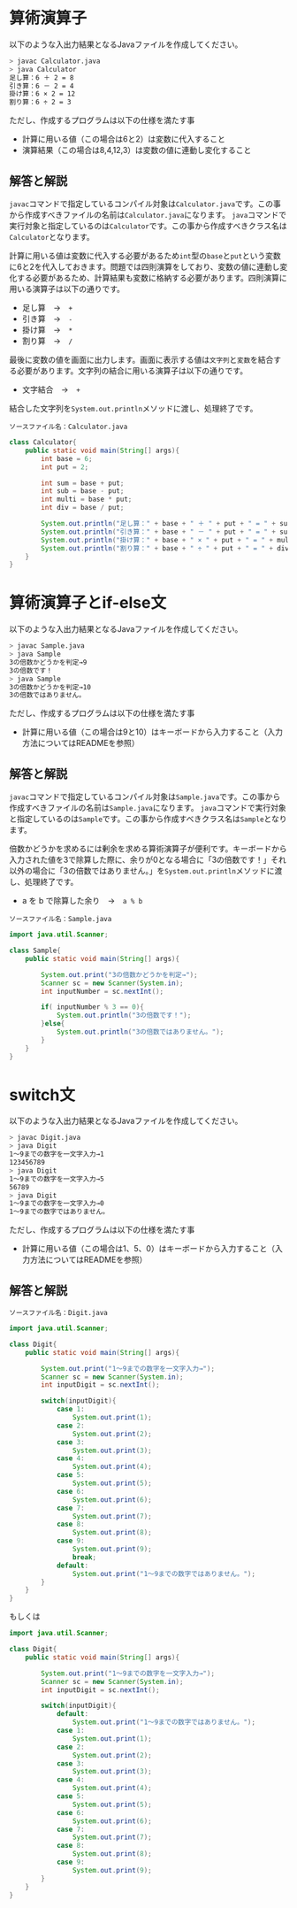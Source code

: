 # 算術演算子
以下のような入出力結果となるJavaファイルを作成してください。

```bash
> javac Calculator.java
> java Calculator
足し算：6 ＋ 2 = 8
引き算：6 － 2 = 4
掛け算：6 × 2 = 12
割り算：6 ÷ 2 = 3
```

ただし、作成するプログラムは以下の仕様を満たす事

* 計算に用いる値（この場合は6と2）は変数に代入すること
* 演算結果（この場合は8,4,12,3）は変数の値に連動し変化すること

## 解答と解説

`javac`コマンドで指定しているコンパイル対象は`Calculator.java`です。この事から作成すべきファイルの名前は`Calculator.java`になります。
`java`コマンドで実行対象と指定しているのは`Calculator`です。この事から作成すべきクラス名は`Calculator`となります。

計算に用いる値は変数に代入する必要があるため`int`型の`base`と`put`という変数に6と2を代入しておきます。問題では四則演算をしており、変数の値に連動し変化する必要があるため、計算結果も変数に格納する必要があります。四則演算に用いる演算子は以下の通りです。

* 足し算　→　`+`
* 引き算　→　`-`
* 掛け算　→　`*`
* 割り算　→　`/`

最後に変数の値を画面に出力します。画面に表示する値は`文字列`と`変数`を結合する必要があります。文字列の結合に用いる演算子は以下の通りです。

* 文字結合　→　`+`

結合した文字列を`System.out.println`メソッドに渡し、処理終了です。


`ソースファイル名：Calculator.java`
```java
class Calculator{
	public static void main(String[] args){
		int base = 6;
		int put = 2;

		int sum = base + put;
		int sub = base - put;
		int multi = base * put;
		int div = base / put;

		System.out.println("足し算：" + base + " ＋ " + put + " = " + sum);
		System.out.println("引き算：" + base + " － " + put + " = " + sub);
		System.out.println("掛け算：" + base + " × " + put + " = " + multi);
		System.out.println("割り算：" + base + " ÷ " + put + " = " + div);
	}
}
```

# 算術演算子とif-else文
以下のような入出力結果となるJavaファイルを作成してください。

```bash
> javac Sample.java
> java Sample
3の倍数かどうかを判定→9
3の倍数です！
> java Sample
3の倍数かどうかを判定→10
3の倍数ではありません。
```

ただし、作成するプログラムは以下の仕様を満たす事

* 計算に用いる値（この場合は9と10）はキーボードから入力すること（入力方法についてはREADMEを参照）

## 解答と解説

`javac`コマンドで指定しているコンパイル対象は`Sample.java`です。この事から作成すべきファイルの名前は`Sample.java`になります。
`java`コマンドで実行対象と指定しているのは`Sample`です。この事から作成すべきクラス名は`Sample`となります。

倍数かどうかを求めるには剰余を求める算術演算子が便利です。キーボードから入力された値を3で除算した際に、余りが0となる場合に「3の倍数です！」それ以外の場合に「3の倍数ではありません。」を`System.out.println`メソッドに渡し、処理終了です。

*  a を b で除算した余り　→　`a % b`

`ソースファイル名：Sample.java`
```java
import java.util.Scanner;

class Sample{
    public static void main(String[] args){

        System.out.print("3の倍数かどうかを判定→");
        Scanner sc = new Scanner(System.in);
        int inputNumber = sc.nextInt();

        if( inputNumber % 3 == 0){
            System.out.println("3の倍数です！");
        }else{
            System.out.println("3の倍数ではありません。");
        }
    }
}
```

# switch文
以下のような入出力結果となるJavaファイルを作成してください。

```bash
> javac Digit.java
> java Digit
1～9までの数字を一文字入力→1
123456789
> java Digit
1～9までの数字を一文字入力→5
56789
> java Digit
1～9までの数字を一文字入力→0
1～9までの数字ではありません。
```

ただし、作成するプログラムは以下の仕様を満たす事

* 計算に用いる値（この場合は1、5、0）はキーボードから入力すること（入力方法についてはREADMEを参照）

## 解答と解説


`ソースファイル名：Digit.java`
```java
import java.util.Scanner;

class Digit{
    public static void main(String[] args){

        System.out.print("1～9までの数字を一文字入力→");
        Scanner sc = new Scanner(System.in);
        int inputDigit = sc.nextInt();

        switch(inputDigit){
            case 1:
                System.out.print(1);
            case 2:
                System.out.print(2);
            case 3:
                System.out.print(3);
            case 4:
                System.out.print(4);
            case 5:
                System.out.print(5);
            case 6:
                System.out.print(6);
            case 7:
                System.out.print(7);
            case 8:
                System.out.print(8);
            case 9:
                System.out.print(9);
                break;
            default:
                System.out.print("1～9までの数字ではありません。");
        }
    }
}
```
もしくは
```java
import java.util.Scanner;

class Digit{
    public static void main(String[] args){

        System.out.print("1～9までの数字を一文字入力→");
        Scanner sc = new Scanner(System.in);
        int inputDigit = sc.nextInt();

        switch(inputDigit){
            default:
                System.out.print("1～9までの数字ではありません。");
            case 1:
                System.out.print(1);
            case 2:
                System.out.print(2);
            case 3:
                System.out.print(3);
            case 4:
                System.out.print(4);
            case 5:
                System.out.print(5);
            case 6:
                System.out.print(6);
            case 7:
                System.out.print(7);
            case 8:
                System.out.print(8);
            case 9:
                System.out.print(9);
        }
    }
}
```
